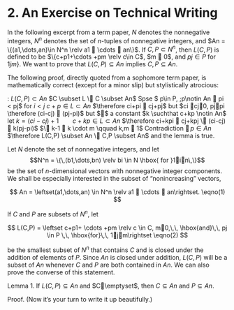 # 2. An Exercise on Technical Writing

In the following excerpt from a term paper, $N$ denotes the nonnegative integers, $N^n$ denotes the set of $n$-tuples of nonnegative integers, and $An = \{(a1,\dots,an)\in N^n \relv a1  \cdots  an\}$. If
$C, P \subset N^n$, then $L(C,P)$ is defined to be $\{c+p1+\cdots +pm \relv c\in C$, $m  0$, and $pj \in P$ for ${1 j m}\}$. We want to prove that $L(C,P) \subseteq An$ implies $C,P \subseteq An$.

The following proof, directly quoted from a sophomore term paper, is mathematically correct (except for a minor slip) but stylistically atrocious:

: $L(C,P) \subset An$ $C \subset L \ C \subset An$ Spse
$ p\in P, \;p\notin An \ pi < pj$ for $i<j$ $c+p \in L \subset An$
$\therefore  ci+pi  cj+pj$ but $ci cj0, pjpi \therefore
  (ci-cj)  (pj-pi)$ but $$ a constant
$k \suchthat  c+kp \notin An$ let
$k = (ci-cj)+1 \qquad c+kp \in L \subset An$
$\therefore  ci+kpi  cj+kpj \ (ci-cj)  k(pj-pi)$
$\ k-1  k \cdot m \qquad k,m  1$ Contradiction
$\therefore  p \in An$
$\therefore  L(C,P) \subset An \ C,P \subset An$ and the lemma is
true.

Let $N$ denote the set of nonnegative integers, and let $$N^n = \{\,(b1,\dots,bn) \relv bi \in N \hbox{ for }1in\,\}$$ be the set of $n$-dimensional vectors with nonnegative integer components. We shall be especially interested in the subset of “nonincreasing” vectors,

$$
An = \leftset(a1,\dots,an) \in N^n \relv a1  \cdots  an\rightset.
    \eqno(1)
    $$

If $C$ and $P$ are subsets of $N^n$, let

$$
L(C,P) = \leftset c+p1+ \cdots +pm \relv c \in C, m0,\,\,
    \hbox{and}\,\, pj \in P \,\, \hbox{for}\,\, 1jm\rightset \eqno(2)
$$

be the smallest subset of $N^n$ that contains $C$ and is closed under the addition of elements of $P$. Since $An$ is closed under addition, $L(C,P)$ will be a subset of $An$ whenever $C$ and $P$ are both contained in $An$. We can also prove the converse of this statement.

Lemma 1. If $L(C,P) \subseteq An$ and $C\emptyset$, then $C \subseteq An$ and $P \subseteq An$.

Proof. (Now it’s your turn to write it up beautifully.)
